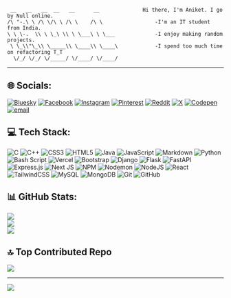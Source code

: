 ```
 __   __   __  __   __      __        		Hi there, I'm Aniket. I go by Null online.
/\ "-.\ \ /\ \/\ \ /\ \    /\ \       			-I'm an IT student from India.
\ \ \-.  \\ \ \_\ \\ \ \___\ \ \___  			-I enjoy making random projects.
 \ \_\\"\_\\ \_____\\ \____\\ \____\ 			-I spend too much time on refactoring T_T
  \/_/ \/_/ \/_____/ \/____/ \/____/ 
```
---

## 🌐 Socials:
[![Bluesky](https://img.shields.io/badge/bluesky-0285FF?style=for-the-badge&logo=bluesky&logoColor=%23FFFFFF)](https://bsky.app/profile/nullboi404.bsky.social) [![Facebook](https://img.shields.io/badge/Facebook-%231877F2.svg?logo=Facebook&logoColor=white)](https://facebook.com/nullboi404) [![Instagram](https://img.shields.io/badge/Instagram-%23E4405F.svg?logo=Instagram&logoColor=white)](https://instagram.com/null_boi404) [![Pinterest](https://img.shields.io/badge/Pinterest-%23E60023.svg?logo=Pinterest&logoColor=white)](https://pinterest.com/phantomoverlord2212) [![Reddit](https://img.shields.io/badge/Reddit-%23FF4500.svg?logo=Reddit&logoColor=white)](https://reddit.com/user/u/wasted_caffeine) [![X](https://img.shields.io/badge/X-black.svg?logo=X&logoColor=white)](https://x.com/Null_boi404) [![Codepen](https://img.shields.io/badge/Codepen-000000?logo=codepen&logoColor=white)](https://codepen.io/Phantom-Overlord) [![email](https://img.shields.io/badge/Email-D14836?logo=gmail&logoColor=white)](mailto:royaniket2212@gmail.com) 

## 💻 Tech Stack:
![C](https://img.shields.io/badge/c-%2300599C.svg?style=flat&logo=c&logoColor=white) ![C++](https://img.shields.io/badge/c++-%2300599C.svg?style=flat&logo=c%2B%2B&logoColor=white) ![CSS3](https://img.shields.io/badge/css3-%231572B6.svg?style=flat&logo=css3&logoColor=white) ![HTML5](https://img.shields.io/badge/html5-%23E34F26.svg?style=flat&logo=html5&logoColor=white) ![Java](https://img.shields.io/badge/java-%23ED8B00.svg?style=flat&logo=openjdk&logoColor=white) ![JavaScript](https://img.shields.io/badge/javascript-%23323330.svg?style=flat&logo=javascript&logoColor=%23F7DF1E) ![Markdown](https://img.shields.io/badge/markdown-%23000000.svg?style=flat&logo=markdown&logoColor=white) ![Python](https://img.shields.io/badge/python-3670A0?style=flat&logo=python&logoColor=ffdd54) ![Bash Script](https://img.shields.io/badge/bash_script-%23121011.svg?style=flat&logo=gnu-bash&logoColor=white) ![Vercel](https://img.shields.io/badge/vercel-%23000000.svg?style=flat&logo=vercel&logoColor=white) ![Bootstrap](https://img.shields.io/badge/bootstrap-%238511FA.svg?style=flat&logo=bootstrap&logoColor=white) ![Django](https://img.shields.io/badge/django-%23092E20.svg?style=flat&logo=django&logoColor=white) ![Flask](https://img.shields.io/badge/flask-%23000.svg?style=flat&logo=flask&logoColor=white) ![FastAPI](https://img.shields.io/badge/FastAPI-005571?style=flat&logo=fastapi) ![Express.js](https://img.shields.io/badge/express.js-%23404d59.svg?style=flat&logo=express&logoColor=%2361DAFB) ![Next JS](https://img.shields.io/badge/Next-black?style=flat&logo=next.js&logoColor=white) ![NPM](https://img.shields.io/badge/NPM-%23CB3837.svg?style=flat&logo=npm&logoColor=white) ![Nodemon](https://img.shields.io/badge/NODEMON-%23323330.svg?style=flat&logo=nodemon&logoColor=%BBDEAD) ![NodeJS](https://img.shields.io/badge/node.js-6DA55F?style=flat&logo=node.js&logoColor=white) ![React](https://img.shields.io/badge/react-%2320232a.svg?style=flat&logo=react&logoColor=%2361DAFB) ![TailwindCSS](https://img.shields.io/badge/tailwindcss-%2338B2AC.svg?style=flat&logo=tailwind-css&logoColor=white) ![MySQL](https://img.shields.io/badge/mysql-4479A1.svg?style=flat&logo=mysql&logoColor=white) ![MongoDB](https://img.shields.io/badge/MongoDB-%234ea94b.svg?style=flat&logo=mongodb&logoColor=white) ![Git](https://img.shields.io/badge/git-%23F05033.svg?style=flat&logo=git&logoColor=white) ![GitHub](https://img.shields.io/badge/github-%23121011.svg?style=flat&logo=github&logoColor=white)

## 📊 GitHub Stats:
![](https://github-readme-stats.vercel.app/api?username=Aniket-Roy22&theme=highcontrast&hide_border=false&include_all_commits=false&count_private=false)<br/>
![](https://nirzak-streak-stats.vercel.app/?user=Aniket-Roy22&theme=highcontrast&hide_border=false)<br/>
![](https://github-readme-stats.vercel.app/api/top-langs/?username=Aniket-Roy22&theme=highcontrast&hide_border=false&include_all_commits=false&count_private=false&layout=compact)

## 🔝 Top Contributed Repo
![](https://github-contributor-stats.vercel.app/api?username=Aniket-Roy22&limit=5&theme=highcontrast&combine_all_yearly_contributions=true)

---
[![](https://visitcount.itsvg.in/api?id=Aniket-Roy22&icon=8&color=8)](https://visitcount.itsvg.in)
